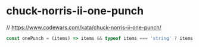 # chuck-norris-ii-one-punch
// https://www.codewars.com/kata/chuck-norris-ii-one-punch/


```javascript
const onePunch = (items) => items && typeof items === 'string' ? items.split(' ').sort().join(' ').replace(/[ae]+/gi, '') : 'Broken!';
```
